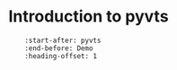 # Introduction to pyvts

```{include} README.md
    :start-after: pyvts
    :end-before: Demo
    :heading-offset: 1
